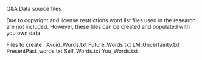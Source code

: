 Q&A Data source files

Due to copyright and license restrictions word list files used in the research are not included. However, these files can be created and populated with you own data. 

Files to create : 
Avoid_Words.txt
Future_Words.txt
LM_Uncertainty.txt
PresentPast_words.txt
Self_Words.txt
You_Words.txt
